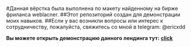 #Данная вёрстка была выполнена по макету найденному на бирже фриланса weblacner.
##Этот репозиторий создан для демонстрации моих навыков.
##Если у вас возникли вопросы или интерес к сотрудничеству, пожалуйста, свяжитесь со мной в telegram: @ericxdd

**Вы можете открыть демонстрацию данного лендинга тут:** [**click**](https://3ricwebdev.github.io/3ricwebdev.beautylanding/build/index.html)
